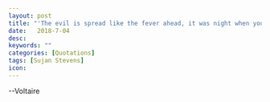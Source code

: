 ```yaml
---
layout: post
title: "'The evil is spread like the fever ahead, it was night when you died my firefly. What could I have said to raise you from the dead, oh could I be the sky on the Forth of July '"
date:   2018-7-04
desc:
keywords: ""
categories: [Quotations]
tags: [Sujan Stevens]
icon:
---
```

--Voltaire
